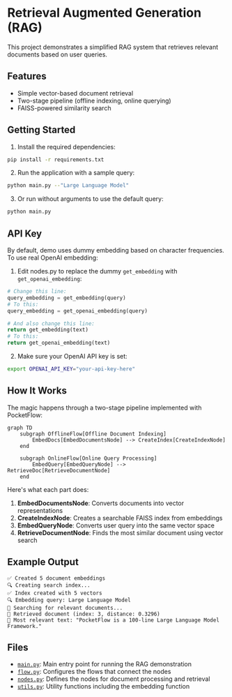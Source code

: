 # Retrieval Augmented Generation (RAG)

This project demonstrates a simplified RAG system that retrieves relevant documents based on user queries.

## Features

- Simple vector-based document retrieval
- Two-stage pipeline (offline indexing, online querying)
- FAISS-powered similarity search

## Getting Started

1. Install the required dependencies:

```bash
pip install -r requirements.txt
```

2. Run the application with a sample query:

```bash
python main.py --"Large Language Model"
```

3. Or run without arguments to use the default query:

```bash
python main.py
```

## API Key

By default, demo uses dummy embedding based on character frequencies. To use real OpenAI embedding:

1. Edit nodes.py to replace the dummy `get_embedding` with `get_openai_embedding`:
```python
# Change this line:
query_embedding = get_embedding(query)
# To this:
query_embedding = get_openai_embedding(query)

# And also change this line:
return get_embedding(text)
# To this:
return get_openai_embedding(text)
```

2. Make sure your OpenAI API key is set:
```bash
export OPENAI_API_KEY="your-api-key-here"
```

## How It Works

The magic happens through a two-stage pipeline implemented with PocketFlow:

```mermaid
graph TD
    subgraph OfflineFlow[Offline Document Indexing]
        EmbedDocs[EmbedDocumentsNode] --> CreateIndex[CreateIndexNode]
    end
    
    subgraph OnlineFlow[Online Query Processing]
        EmbedQuery[EmbedQueryNode] --> RetrieveDoc[RetrieveDocumentNode]
    end
```

Here's what each part does:
1. **EmbedDocumentsNode**: Converts documents into vector representations
2. **CreateIndexNode**: Creates a searchable FAISS index from embeddings
3. **EmbedQueryNode**: Converts user query into the same vector space
4. **RetrieveDocumentNode**: Finds the most similar document using vector search

## Example Output

```
✅ Created 5 document embeddings
🔍 Creating search index...
✅ Index created with 5 vectors
🔍 Embedding query: Large Language Model
🔎 Searching for relevant documents...
📄 Retrieved document (index: 3, distance: 0.3296)
📄 Most relevant text: "PocketFlow is a 100-line Large Language Model Framework."
```

## Files

- [`main.py`](./main.py): Main entry point for running the RAG demonstration
- [`flow.py`](./flow.py): Configures the flows that connect the nodes
- [`nodes.py`](./nodes.py): Defines the nodes for document processing and retrieval
- [`utils.py`](./utils.py): Utility functions including the embedding function
